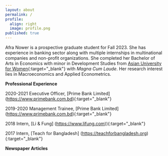 ```yaml
---
layout: about
permalink: /
profile:
  align: right
  image: profile.png
published: true
---
```


Afra Nower is a prospective graduate student for Fall 2023. She has experience in banking sector along with multiple internships in multinational companies and non-profit organizations. She completed her Bachelor of Arts in Economics with minor in Development Studies from [Asian University for Women](https://asian-university.org){:target="_blank"} with *Magna Cum Laude*. Her research interest lies in Macroeconomics and Applied Econometrics. 

**Professional Experience**

2020-2021 Executive Officer, [Prime Bank Limited] (https://www.primebank.com.bd){:target="_blank"}

2019-2020 Management Trainee, [Prime Bank Limited] (https://www.primebank.com.bd){:target="_blank"}

2018 Intern, [Li & Fung] (https://www.lifung.com)){:target="_blank"}

2017 Intern, [Teach for Bangladesh] (https://teachforbangladesh.org){:target="_blank"}


**Newspaper Articles**


